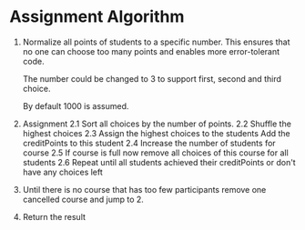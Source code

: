 # Assignment Algorithm

1. Normalize all points of students to a specific number.
   This ensures that no one can choose too many points and
   enables more error-tolerant code.

   The number could be changed to 3 to support first, second and third choice.

   By default 1000 is assumed.

2. Assignment
   2.1 Sort all choices by the number of points.
   2.2 Shuffle the highest choices
   2.3 Assign the highest choices to the students
   Add the creditPoints to this student
   2.4 Increase the number of students for course
   2.5 If course is full now remove all choices of this course for all students
   2.6 Repeat until all students achieved their creditPoints or don't have any choices left

3. Until there is no course that has too few participants remove one cancelled course and jump to 2.

4. Return the result
